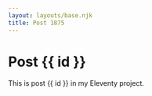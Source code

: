 ```yaml
---
layout: layouts/base.njk
title: Post 1875
---
```


# Post {{ id }}

This is post {{ id }} in my Eleventy project.
